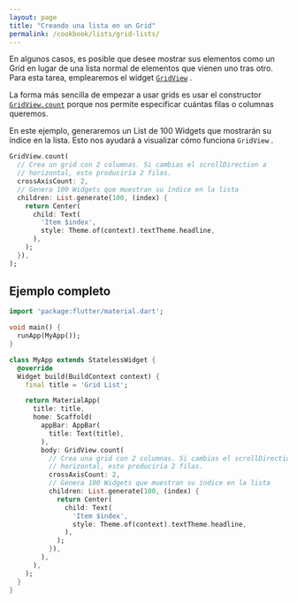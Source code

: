 ```yaml
---
layout: page
title: "Creando una lista en un Grid"
permalink: /cookbook/lists/grid-lists/
---
```


En algunos casos, es posible que desee mostrar sus elementos como un Grid en lugar de una lista normal de elementos que vienen uno tras otro. Para esta tarea, emplearemos el 
widget [`GridView`](https://docs.flutter.io/flutter/widgets/GridView-class.html) . 

La forma más sencilla de empezar a usar grids es usar el constructor 
[`GridView.count`](https://docs.flutter.io/flutter/widgets/GridView/GridView.count.html)
porque nos permite especificar cuántas filas o columnas queremos.

En este ejemplo, generaremos un List de 100 Widgets que mostrarán su índice en la lista. Esto nos ayudará a visualizar cómo funciona `GridView` .

<!-- skip -->
```dart
GridView.count(
  // Crea un grid con 2 columnas. Si cambias el scrollDirection a 
  // horizontal, esto produciría 2 filas.
  crossAxisCount: 2,
  // Genera 100 Widgets que muestran su índice en la lista
  children: List.generate(100, (index) {
    return Center(
      child: Text(
        'Item $index',
        style: Theme.of(context).textTheme.headline,
      ),
    );
  }),
);
```

## Ejemplo completo

```dart
import 'package:flutter/material.dart';

void main() {
  runApp(MyApp());
}

class MyApp extends StatelessWidget {
  @override
  Widget build(BuildContext context) {
    final title = 'Grid List';

    return MaterialApp(
      title: title,
      home: Scaffold(
        appBar: AppBar(
          title: Text(title),
        ),
        body: GridView.count(
          // Crea una grid con 2 columnas. Si cambias el scrollDirection a
          // horizontal, esto produciría 2 filas.
          crossAxisCount: 2,
          // Genera 100 Widgets que muestran su índice en la lista
          children: List.generate(100, (index) {
            return Center(
              child: Text(
                'Item $index',
                style: Theme.of(context).textTheme.headline,
              ),
            );
          }),
        ),
      ),
    );
  }
}
```
